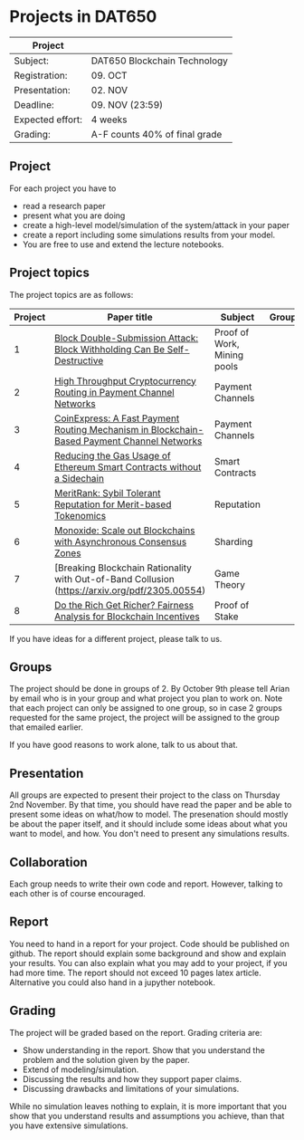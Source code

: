 # Projects in DAT650

| Project          |                              |
| ---------------- | ---------------------------- |
| Subject:         | DAT650 Blockchain Technology |
| Registration:    | 09. OCT                      |
| Presentation:    | 02. NOV                      |
| Deadline:        | 09. NOV (23:59)              |
| Expected effort: | 4 weeks                    |
| Grading:         | A-F counts 40% of final grade |

## Project 

For each project you have to 
- read a research paper
- present what you are doing
- create a high-level model/simulation of the system/attack in your paper
- create a report including some simulations results from your model.
- You are free to use and extend the lecture notebooks. 

## Project topics

The project topics are as follows: 

| Project          | Paper title                                                                                                                                    | Subject                   |Group|
| ---------------- | -----------------------------------------------------------------------------------------------------------------------------------------------|---------------------------|---|
| 1                | [Block Double-Submission Attack: Block Withholding Can Be Self-Destructive](https://arxiv.org/pdf/2208.05425.pdf)                              |Proof of Work, Mining pools| |
| 2                | [High Throughput Cryptocurrency Routing in Payment Channel Networks](https://www.usenix.org/system/files/nsdi20-paper-sivaraman.pdf)                  |Payment Channels             | |
| 3                | [CoinExpress: A Fast Payment Routing Mechanism in Blockchain-Based Payment Channel Networks](https://ieeexplore.ieee.org/document/8487351)   |Payment Channels| |
| 4                | [Reducing the Gas Usage of Ethereum Smart Contracts without a Sidechain](https://ieeexplore.ieee.org/abstract/document/10174876) |Smart Contracts| |
| 5                | [MeritRank: Sybil Tolerant Reputation for Merit-based Tokenomics](https://arxiv.org/pdf/2207.09950.pdf)                                          |Reputation           | |
| 6                | [Monoxide: Scale out Blockchains with Asynchronous Consensus Zones ](https://www.usenix.org/system/files/nsdi19-wang-jiaping.pdf)              |Sharding                   | |
| 7                | [Breaking Blockchain Rationality with Out-of-Band Collusion (https://arxiv.org/pdf/2305.00554)                      |Game Theory                | |
| 8                | [Do the Rich Get Richer? Fairness Analysis for Blockchain Incentives](https://dl.acm.org/doi/pdf/10.1145/3448016.3457285)                      |Proof of Stake             | |

If you have ideas for a different project, please talk to us.

## Groups

The project should be done in groups of 2.
By October 9th please tell Arian by email who is in your group and what project you plan to work on.
Note that each project can only be assigned to one group, so in case 2 groups requested for the same project, the project will be assigned to the group that emailed earlier. 

If you have good reasons to work alone, talk to us about that.

## Presentation
All groups are expected to present their project to the class on Thursday 2nd November.
By that time, you should have read the paper and be able to present some ideas on what/how to model.
The presenation should mostly be about the paper itself, and it should include some ideas about what you want to model, and how. You don't need to present any simulations results.

## Collaboration
Each group needs to write their own code and report. However, talking to each other is of course encouraged.

## Report
You need to hand in a report for your project. 
Code should be published on github.
The report should explain some background and show and explain your results.
You can also explain what you may add to your project, if you had more time.
The report should not exceed 10 pages latex article.
Alternative you could also hand in a jupyther notebook.

## Grading
The project will be graded based on the report.
Grading criteria are:
* Show understanding in the report. Show that you understand the problem and the solution given by the paper. 
* Extend of modeling/simulation.
* Discussing the results and how they support paper claims.
* Discussing drawbacks and limitations of your simulations. 

While no simulation leaves nothing to explain, it is more important that you show that you understand results and assumptions you achieve, than that you have extensive simulations.

